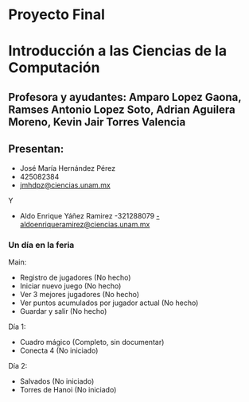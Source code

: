 # Proyecto Final
# Introducción a las Ciencias de la Computación
## Profesora y ayudantes: Amparo Lopez Gaona, Ramses Antonio Lopez Soto, Adrian Aguilera Moreno, Kevin Jair Torres Valencia
## Presentan: 
- José María Hernández Pérez
- 425082384
- jmhdpz@ciencias.unam.mx

Y

- Aldo Enrique Yáñez Ramirez
-321288079
-aldoenriqueramirez@ciencias.unam.mx

### Un día en la feria
Main:
- Registro de jugadores (No hecho)
- Iniciar nuevo juego (No hecho)
- Ver 3 mejores jugadores (No hecho)
- Ver puntos acumulados por jugador actual (No hecho)
- Guardar y salir (No hecho)

Día 1:
- Cuadro mágico (Completo, sin documentar)
- Conecta 4 (No iniciado)

Día 2:
- Salvados (No iniciado)
- Torres de Hanoi (No iniciado)

